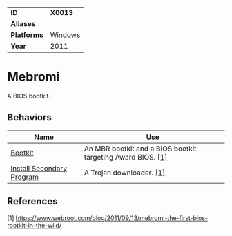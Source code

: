 |||
|---------|------------------------|
|**ID**|**X0013**|
|**Aliases**||
|**Platforms**|Windows|
|**Year**| 2011 |


Mebromi
=======
A BIOS bootkit.

Behaviors
---------
|Name|Use|
|---------------------|-------------------------------------------------------|
|[Bootkit](https://github.com/MBCProject/mbc-markdown/blob/master/defense-evasion/bootkit.md)| An MBR bootkit and a BIOS bootkit targeting Award BIOS. [[1]](#1)|
|[Install Secondary Program](https://github.com/MBCProject/mbc-markdown/blob/master/execution/install-second-prog.md) | A Trojan downloader. [[1]](#1)|

References
----------
<a name="1">[1]</a> https://www.webroot.com/blog/2011/09/13/mebromi-the-first-bios-rootkit-in-the-wild/